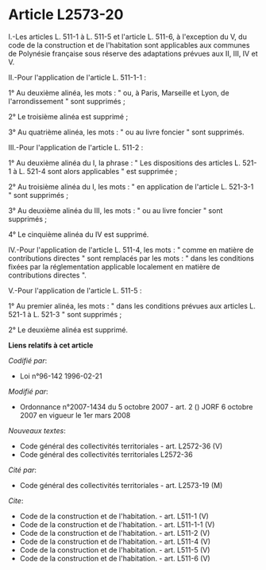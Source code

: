 # Article L2573-20

I.-Les articles L. 511-1 à L. 511-5 et l'article L. 511-6, à l'exception du V, du code de la construction et de l'habitation
sont applicables aux communes de Polynésie française sous réserve des adaptations prévues aux II, III, IV et V. 

II.-Pour l'application de l'article L. 511-1-1 : 

1° Au deuxième alinéa, les mots : " ou, à Paris, Marseille et Lyon, de l'arrondissement " sont supprimés ; 

2° Le troisième alinéa est supprimé ; 

3° Au quatrième alinéa, les mots : " ou au livre foncier " sont supprimés. 

III.-Pour l'application de l'article L. 511-2 : 

1° Au deuxième alinéa du I, la phrase : " Les dispositions des articles L. 521-1 à L. 521-4 sont alors applicables " est
supprimée ; 

2° Au troisième alinéa du I, les mots : " en application de l'article L. 521-3-1 " sont supprimés ; 

3° Au deuxième alinéa du III, les mots : " ou au livre foncier " sont supprimés ; 

4° Le cinquième alinéa du IV est supprimé. 

IV.-Pour l'application de l'article L. 511-4, les mots : " comme en matière de contributions directes " sont remplacés par
les mots : " dans les conditions fixées par la réglementation applicable localement en matière de contributions directes ". 

V.-Pour l'application de l'article L. 511-5 : 

1° Au premier alinéa, les mots : " dans les conditions prévues aux articles L. 521-1 à L. 521-3 " sont supprimés ; 

2° Le deuxième alinéa est supprimé.

**Liens relatifs à cet article**

_Codifié par_:

  - Loi n°96-142 1996-02-21

_Modifié par_:

  - Ordonnance n°2007-1434 du 5 octobre 2007 - art. 2 () JORF 6 octobre 2007 en vigueur le 1er mars 2008

_Nouveaux textes_:

  - Code général des collectivités territoriales - art. L2572-36 (V)
  - Code général des collectivités territoriales L2572-36

_Cité par_:

  - Code général des collectivités territoriales - art. L2573-19 (M)

_Cite_:

  - Code de la construction et de l'habitation. - art. L511-1 (V)
  - Code de la construction et de l'habitation. - art. L511-1-1 (V)
  - Code de la construction et de l'habitation. - art. L511-2 (V)
  - Code de la construction et de l'habitation. - art. L511-4 (V)
  - Code de la construction et de l'habitation. - art. L511-5 (V)
  - Code de la construction et de l'habitation. - art. L511-6 (V)
